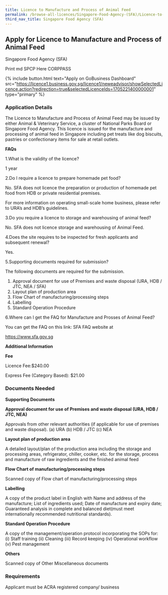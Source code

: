 ```yaml
---
title: Licence to Manufacture and Process of Animal Feed
permalink: /browse-all-licences/Singapore-Food-Agency-(SFA)/Licence-to-Manufacture-and-Process-of-Animal-Feed
third_nav_title: Singapore Food Agency (SFA)
---
```


## Apply for Licence to Manufacture and Process of Animal Feed

Singapore Food Agency (SFA)

Print md SPCP Here CORPPASS

{% include button.html text="Apply on GoBusiness Dashboard" src="https://licence1.business.gov.sg/licence1/neweadvisor/showSelectedLicence.action?redirection=true&selectedLicenceIds=1705221400000001" type="primary" %}

### Application Details

<p>The Licence to Manufacture and Process of Animal Feed may be issued by either Animal &amp; Veterinary Service, a cluster of National Parks Board or Singapore Food Agency. This licence is issued for the manufacture and processing of animal feed in Singapore including pet treats like dog biscuits, pastries or confectionary items for sale at retail outlets.</p>
<p><strong>FAQs</strong></p>
<div>1.What is the validity of the licence?</div>
<p>1 year</p>
<div>2.Do I require a licence to prepare homemade pet food?</div>
<p>No. SFA does not licence the preparation or production of homemade pet food from HDB or private residential premises.</p>
<p>For more information on operating small-scale home business, please refer to URA&rsquo;s and HDB&rsquo;s guidelines.</p>
<div>3.Do you require a licence to storage and warehousing of animal feed?</div>
<p>No. SFA does not licence storage and warehousing of Animal Feed.</p>
<div>4.Does the site requires to be inspected for fresh applicants and subsequent renewal?</div>
<p>Yes.</p>
<div>5.Supporting documents required for submission?</div>
<p>The following documents are required for the submission.</p>
<ol>
<li>Approval document for use of Premises and waste disposal (URA, HDB / JTC, NEA / SFA)</li>
<li>Layout plan of production area</li>
<li>Flow Chart of manufacturing/processing steps</li>
<li>Labelling</li>
<li>Standard Operation Procedure</li>
</ol>
<div>6.Where can I get the FAQ for Manufacture and Prosses of Animal Feed?</div>
<p>You can get the FAQ on this link: SFA FAQ website at</p>
<p><a href="https://www.sfa.gov.sg/">https://www.sfa.gov.sg</a></p>

**Additional Information**

<p><strong>Fee</strong></p>
<p>Licence Fee:$240.00</p>
<p>Express Fee (Category Based): $21.00</p>

### Documents Needed

<p><strong>Supporting Documents</strong></p>
<p><strong>Approval document for use of Premises and waste disposal (URA, HDB / JTC, NEA)</strong></p>
<p>Approvals from other relevant authorities (if applicable for use of premises and waste disposal). (a) URA (b) HDB / JTC (c) NEA</p>
<p><strong>Layout plan of production area</strong></p>
<p>A detailed layout/plan of the production area including the storage and processing areas, refrigerator, chiller, cooker, etc. for the storage, process and manufacture of raw ingredients and the finished animal feed</p>
<p><strong>Flow Chart of manufacturing/processing steps</strong></p>
<p>Scanned copy of Flow chart of manufacturing/processing steps</p>
<p><strong>Labelling</strong></p>
<p>A copy of the product label in English with Name and address of the manufacture; List of ingredients used; Date of manufacture and expiry date; Guaranteed analysis in complete and balanced diet(must meet internationally recommended nutritional standards).</p>
<p><strong>Standard Operation Procedure</strong></p>
<p>A copy of the management/operation protocol incorporating the SOPs for: (i) Staff training (ii) Cleaning (iii) Record keeping (iv) Operational workflow (v) Pest management</p>
<p><strong>Others</strong></p>
<p>Scanned copy of Other Miscellaneous documents</p>


### Requirements

Applicant must be ACRA registered company/ business

